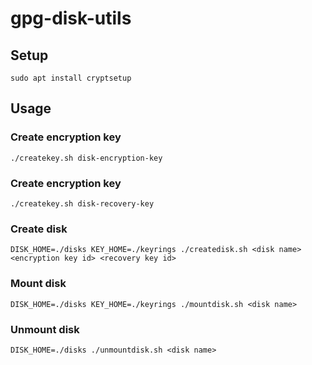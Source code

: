 # gpg-disk-utils
## Setup
```
sudo apt install cryptsetup
```
## Usage
### Create encryption key
```
./createkey.sh disk-encryption-key
```
### Create encryption key
```
./createkey.sh disk-recovery-key
```
### Create disk
```
DISK_HOME=./disks KEY_HOME=./keyrings ./createdisk.sh <disk name> <encryption key id> <recovery key id>
```
### Mount disk
```
DISK_HOME=./disks KEY_HOME=./keyrings ./mountdisk.sh <disk name>
```
### Unmount disk
```
DISK_HOME=./disks ./unmountdisk.sh <disk name>
```
